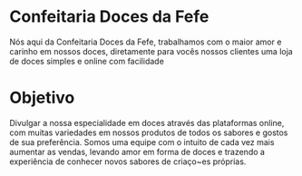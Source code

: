 # Confeitaria Doces da Fefe
Nós aqui da Confeitaria Doces da Fefe, trabalhamos com o maior amor e carinho em nossos doces, diretamente para vocês nossos clientes uma loja de doces simples e online com facilidade

# Objetivo
Divulgar a nossa especialidade em doces através das plataformas online, com muitas variedades em nossos produtos de todos os sabores e gostos de sua preferência. Somos uma equipe com o intuito de cada vez mais aumentar as vendas, levando amor em forma de doces e trazendo a experiência de conhecer novos sabores de criaço~es próprias.
